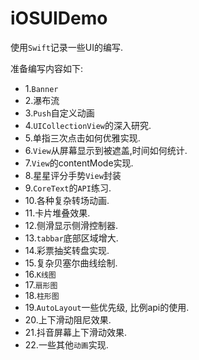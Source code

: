 # iOSUIDemo
使用`Swift`记录一些UI的编写.

准备编写内容如下:

- 1.`Banner`
- 2.瀑布流
- 3.`Push`自定义动画
- 4.`UICollectionView`的深入研究.
- 5.单指三次点击如何优雅实现.
- 6.`View`从屏幕显示到被遮盖,时间如何统计.
- 7.`View`的contentMode实现.
- 8.星星评分手势`View`封装
- 9.`CoreText`的`API`练习.
- 10.各种复杂转场动画.
- 11.卡片堆叠效果.
- 12.侧滑显示侧滑控制器.
- 13.`tabbar`底部区域增大.
- 14.彩票抽奖转盘实现.
- 15.复杂贝塞尔曲线绘制.
- 16.`K线图`
- 17.`扇形图`
- 18.`柱形图`
- 19.`AutoLayout`一些优先级, 比例api的使用.
- 20.上下滑动阻尼效果.
- 21.抖音屏幕上下滑动效果.
- 22.一些其他`动画`实现.

